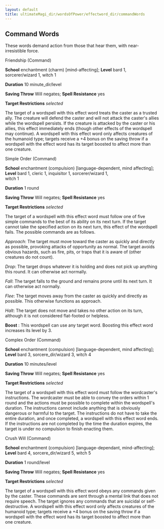 ```yaml
---
layout: default
title: ultimateMagi_dir/wordsOfPower/effectword_dir/commandWords
---
```

## Command Words

These words demand action from those that hear them, with near-irresistible force.

Friendship (Command)

**School** enchantment (charm) [mind-affecting]; **Level** bard 1, sorcerer/wizard 1, witch 1

**Duration** 10 minute_dir/level

**Saving Throw** Will negates; **Spell Resistance** yes

**Target Restrictions** _selected_

The target of a wordspell with this effect word treats the caster as a trusted ally. The creature will defend the caster and will not attack the caster's allies while the wordspell persists. If the creature is attacked by the caster or his allies, this effect immediately ends (though other effects of the wordspell may continue). A wordspell with this effect word only affects creatures of the humanoid type; targets receive a +4 bonus on the saving throw if a wordspell with the effect word has its target boosted to affect more than one creature.

Simple Order (Command)

**School** enchantment (compulsion) [language-dependent, mind affecting]; **Level** bard 1, cleric 1, inquisitor 1, sorcerer/wizard 1,   
witch 1

**Duration** 1 round

**Saving Throw** Will negates; **Spell Resistance** yes

**Target Restrictions** _selected_

The target of a wordspell with this effect word must follow one of five simple commands to the best of its ability on its next turn. If the target cannot take the specified action on its next turn, this effect of the wordspell fails. The possible commands are as follows.

_Approach_: The target must move toward the caster as quickly and directly as possible, provoking attacks of opportunity as normal. The target avoids obvious hazards, such as fire, pits, or traps that it is aware of (other creatures do not count).

_Drop_: The target drops whatever it is holding and does not pick up anything this round. It can otherwise act normally.

_Fall_: The target falls to the ground and remains prone until its next turn. It can otherwise act normally.

_Flee_: The target moves away from the caster as quickly and directly as possible. This otherwise functions as approach.

_Halt_: The target does not move and takes no other action on its turn, although it is not considered flat-footed or helpless.

**Boost** : This wordspell can use any target word. Boosting this effect word increases its level by 3.

Complex Order (Command)

**School** enchantment (compulsion) [language-dependent, mind affecting]; **Level** bard 3, sorcere_dir/wizard 3, witch 4

**Duration** 10 minutes/level

**Saving Throw** Will negates; **Spell Resistance** yes

**Target Restrictions** _selected_

The target of a wordspell with this effect word must follow the wordcaster's instructions. The wordcaster must be able to convey the orders within 1 round and the actions must be possible to complete within the wordspell's duration. The instructions cannot include anything that is obviously dangerous or harmful to the target. The instructions do not have to take the entire duration, and once completed, a wordspell with this effect word ends. If the instructions are not completed by the time the duration expires, the target is under no compulsion to finish enacting them.

Crush Will (Command)

**School** enchantment (compulsion) [language-dependant, mind-affecting]; **Level** bard 4, sorcere_dir/wizard 5, witch 5

**Duration** 1 round/level

**Saving Throw** Will negates; **Spell Resistance** yes

**Target Restrictions** _selected_

The target of a wordspell with this effect word obeys any commands given by the caster. These commands are sent through a mental link that does not require speech. The target ignores any commands that are suicidal or self-destructive. A wordspell with this effect word only affects creatures of the humanoid type; targets receive a +4 bonus on the saving throw if a wordspell with the effect word has its target boosted to affect more than one creature.

